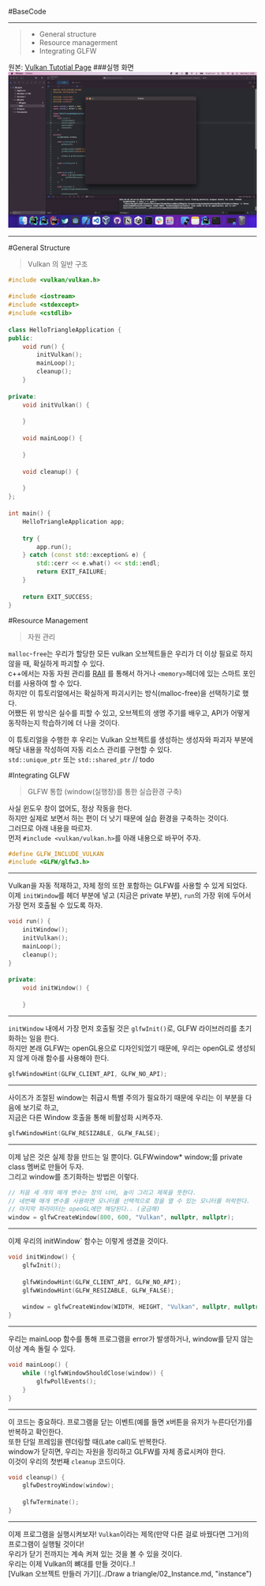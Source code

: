 #BaseCode
***
>- General structure
>- Resource managerment
>- Integrating GLFW

원본: [Vulkan Tutotial Page](https://vulkan-tutorial.com/Drawing_a_triangle/Setup/Base_code, "vulkan link")
###실행 화면
![run](../Img/basecode0.png "baseCode")   
***
#General Structure    
>Vulkan 의 일반 구조
```cpp
#include <vulkan/vulkan.h>

#include <iostream>
#include <stdexcept>
#include <cstdlib>

class HelloTriangleApplication {
public:
    void run() {
        initVulkan();
        mainLoop();
        cleanup();
    }

private:
    void initVulkan() {

    }

    void mainLoop() {

    }

    void cleanup() {

    }
};

int main() {
    HelloTriangleApplication app;

    try {
        app.run();
    } catch (const std::exception& e) {
        std::cerr << e.what() << std::endl;
        return EXIT_FAILURE;
    }

    return EXIT_SUCCESS;
}
```
#Resource Management
>자원 관리

`malloc`-`free`는 우리가 할당한 모든 vulkan 오브젝트들은 우리가 더 이상 필요로 하지 않을 때, 확실하게 파괴할 수 있다.    
c++에서는 자동 자원 관리를 [RAII](https://en.wikipedia.org/wiki/Resource_acquisition_is_initialization, "raii") 를 
통해서 하거나 `<memory>`헤더에 있는 스마트 포인터를 사용하여 할 수 있다.   
하지만 이 튜토리얼에서는 확실하게 파괴시키는 방식(malloc-free)을 선택하기로 했다.   
어쨌든 위 방식은 실수를 피할 수 있고, 오브젝트의 생명 주기를 배우고, API가 어떻게 동작하는지 학습하기에 더 나을 것이다.

이 튜토리얼을 수행한 후 우리는 Vulkan 오브젝트를 생성하는 생성자와 파괴자 부분에 해당 내용을 작성하여  자동 리소스 관리를 구현할 수 있다.   
`std::unique_ptr` 또는 `std::shared_ptr` 
// todo


#Integrating GLFW
> GLFW 통합 (window(실행창)를 통한 실습환경 구축)   

사실 윈도우 창이 없어도, 정상 작동을 한다.   
하지만 실제로 보면서 하는 편이 더 낫기 때문에 실습 환경을 구축하는 것이다.   
그러므로 아래 내용을 따르자.   
먼저 `#include <vulkan/vulkan.h>`를 아래 내용으로 바꾸어 주자.   
```c++
#define GLFW_INCLUDE_VULKAN
#include <GLFW/glfw3.h>
```
***
Vulkan을 자동 적재하고, 자체 정의 또한 포함하는 GLFW를 사용할 수 있게 되었다.     
이제 `initWindow`를 헤더 부분에 넣고 (지금은 private 부분), `run`의 가장 위에 두어서   
가장 먼저 호출될 수 있도록 하자.   
```c++
void run() {
    initWindow();
    initVulkan();
    mainLoop();
    cleanup();
}

private:
    void initWindow() {
    
    }
```
***
`initWindow` 내에서 가장 먼저 호출될 것은 `glfwInit()`로, GLFW 라이브러리를 초기화하는 일을 한다.   
하지만 본래 GLFW는 openGL용으로 디자인되었기 때문에, 우리는 openGL로 생성되지 않게 아래 함수를 사용해야 한다.   
```c++
glfwWindowHint(GLFW_CLIENT_API, GLFW_NO_API);
```
***
사이즈가 조절된 window는 취급시 특별 주의가 필요하기 때문에 우리는 이 부분을 다음에 보기로 하고,   
지금은 다른 Window 호출을 통해 비활성화 시켜주자.   
```c++
glfwWindowHint(GLFW_RESIZABLE, GLFW_FALSE);
```
***
이제 남은 것은 실제 창을 만드는 일 뿐이다. GLFWwindow* window;를 private class 멤버로 만들어 두자.   
그리고 window를 초기화하는 방법은 이렇다.   
```c++
// 처음 세 개의 매개 변수는 창의 너비, 높이 그리고 제목을 뜻한다.
// 네번째 매개 변수를 사용하면 모니터를 선택적으로 창을 열 수 있는 모니터를 허락한다.
// 마지막 파라미터는 openGL에만 해당된다.. (궁금해)
window = glfwCreateWindow(800, 600, "Vulkan", nullptr, nullptr);
```
***

이제 우리의 initWindow` 함수는 이렇게 생겼을 것이다.   
```c++
void initWindow() {
    glfwInit();

    glfwWindowHint(GLFW_CLIENT_API, GLFW_NO_API);
    glfwWindowHint(GLFW_RESIZABLE, GLFW_FALSE);

    window = glfwCreateWindow(WIDTH, HEIGHT, "Vulkan", nullptr, nullptr);
}
```
***

우리는 mainLoop 함수를 통해 프로그램을 error가 발생하거나, window를 닫지 않는 이상 계속 돌릴 수 있다.   
```c++
void mainLoop() {
    while (!glfwWindowShouldClose(window)) {
        glfwPollEvents();
    }
}
```
***
이 코드는 중요하다. 프로그램을 닫는 이벤트(예를 들면 x버튼을 유저가 누른다던가)를 반복하고 확인한다.   
또한 단일 프레임을 렌더링할 때(Late call)도 반복한다.   
window가 닫히면, 우리는 자원을 정리하고 GLFW를 자체 종료시켜야 한다.   
이것이 우리의 첫번째 `cleanup` 코드이다.
```c++
void cleanup() {
    glfwDestroyWindow(window);

    glfwTerminate();
}
```
***

이제 프로그램을 실행시켜보자! `Vulkan`이라는 제목(만약 다른 걸로 바꿨다면 그거)의 프로그램이 실행될 것이다!      
우리가 닫기 전까지는 계속 켜져 있는 것을 볼 수 있을 것이다.      
우리는 이제 Vulkan의 뼈대를 만들 것이다..!  
[Vulkan 오브젝트 만들러 가기](../Draw a triangle/02_Instance.md, "instance")
